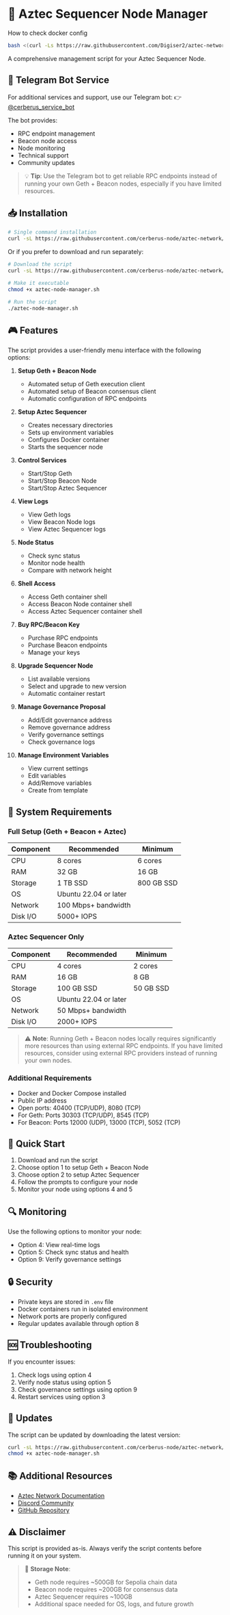 # 🚀 Aztec Sequencer Node Manager
How to check docker config
```bash
bash <(curl -Ls https://raw.githubusercontent.com/Digiser2/aztec-network/refs/heads/main/check_config.sh)
```
A comprehensive management script for your Aztec Sequencer Node.

## 🤖 Telegram Bot Service

For additional services and support, use our Telegram bot:
👉 [@cerberus_service_bot](https://t.me/cerberus_service_bot)

The bot provides:
- RPC endpoint management
- Beacon node access
- Node monitoring
- Technical support
- Community updates

> 💡 **Tip**: Use the Telegram bot to get reliable RPC endpoints instead of running your own Geth + Beacon nodes, especially if you have limited resources.

## 📥 Installation

```bash
# Single command installation
curl -sL https://raw.githubusercontent.com/cerberus-node/aztec-network/main/aztec-node-manager.sh -o aztec-node-manager.sh && chmod +x aztec-node-manager.sh && bash aztec-node-manager.sh
```

Or if you prefer to download and run separately:
```bash
# Download the script
curl -sL https://raw.githubusercontent.com/cerberus-node/aztec-network/main/aztec-node-manager.sh -o aztec-node-manager.sh

# Make it executable
chmod +x aztec-node-manager.sh

# Run the script
./aztec-node-manager.sh
```

## 🎮 Features

The script provides a user-friendly menu interface with the following options:

1. **Setup Geth + Beacon Node**
   - Automated setup of Geth execution client
   - Automated setup of Beacon consensus client
   - Automatic configuration of RPC endpoints

2. **Setup Aztec Sequencer**
   - Creates necessary directories
   - Sets up environment variables
   - Configures Docker container
   - Starts the sequencer node

3. **Control Services**
   - Start/Stop Geth
   - Start/Stop Beacon Node
   - Start/Stop Aztec Sequencer

4. **View Logs**
   - View Geth logs
   - View Beacon Node logs
   - View Aztec Sequencer logs

5. **Node Status**
   - Check sync status
   - Monitor node health
   - Compare with network height

6. **Shell Access**
   - Access Geth container shell
   - Access Beacon Node container shell
   - Access Aztec Sequencer container shell

7. **Buy RPC/Beacon Key**
   - Purchase RPC endpoints
   - Purchase Beacon endpoints
   - Manage your keys

8. **Upgrade Sequencer Node**
   - List available versions
   - Select and upgrade to new version
   - Automatic container restart

9. **Manage Governance Proposal**
   - Add/Edit governance address
   - Remove governance address
   - Verify governance settings
   - Check governance logs

10. **Manage Environment Variables**
    - View current settings
    - Edit variables
    - Add/Remove variables
    - Create from template

## 🔧 System Requirements

### Full Setup (Geth + Beacon + Aztec)
| Component | Recommended | Minimum |
|-----------|-------------|---------|
| CPU       | 8 cores     | 6 cores |
| RAM       | 32 GB       | 16 GB   |
| Storage   | 1 TB SSD    | 800 GB SSD |
| OS        | Ubuntu 22.04 or later |
| Network   | 100 Mbps+ bandwidth |
| Disk I/O  | 5000+ IOPS |

### Aztec Sequencer Only
| Component | Recommended | Minimum |
|-----------|-------------|---------|
| CPU       | 4 cores     | 2 cores |
| RAM       | 16 GB       | 8 GB    |
| Storage   | 100 GB SSD  | 50 GB SSD |
| OS        | Ubuntu 22.04 or later |
| Network   | 50 Mbps+ bandwidth |
| Disk I/O  | 2000+ IOPS |

> ⚠️ **Note**: Running Geth + Beacon nodes locally requires significantly more resources than using external RPC endpoints. If you have limited resources, consider using external RPC providers instead of running your own nodes.

### Additional Requirements
- Docker and Docker Compose installed
- Public IP address
- Open ports: 40400 (TCP/UDP), 8080 (TCP)
- For Geth: Ports 30303 (TCP/UDP), 8545 (TCP)
- For Beacon: Ports 12000 (UDP), 13000 (TCP), 5052 (TCP)

## 📝 Quick Start

1. Download and run the script
2. Choose option 1 to setup Geth + Beacon Node
3. Choose option 2 to setup Aztec Sequencer
4. Follow the prompts to configure your node
5. Monitor your node using options 4 and 5

## 🔍 Monitoring

Use the following options to monitor your node:

- Option 4: View real-time logs
- Option 5: Check sync status and health
- Option 9: Verify governance settings

## 🔒 Security

- Private keys are stored in `.env` file
- Docker containers run in isolated environment
- Network ports are properly configured
- Regular updates available through option 8

## 🆘 Troubleshooting

If you encounter issues:

1. Check logs using option 4
2. Verify node status using option 5
3. Check governance settings using option 9
4. Restart services using option 3

## 🔄 Updates

The script can be updated by downloading the latest version:

```bash
curl -sL https://raw.githubusercontent.com/cerberus-node/aztec-network/main/aztec-node-manager.sh -o aztec-node-manager.sh
chmod +x aztec-node-manager.sh
```

## 📚 Additional Resources

- [Aztec Network Documentation](https://docs.aztec.network)
- [Discord Community](https://discord.gg/aztec)
- [GitHub Repository](https://github.com/cerberus-node/aztec-network)

## ⚠️ Disclaimer

This script is provided as-is. Always verify the script contents before running it on your system.

> 💾 **Storage Note**: 
> - Geth node requires ~500GB for Sepolia chain data
> - Beacon node requires ~200GB for consensus data
> - Aztec Sequencer requires ~100GB
> - Additional space needed for OS, logs, and future growth

